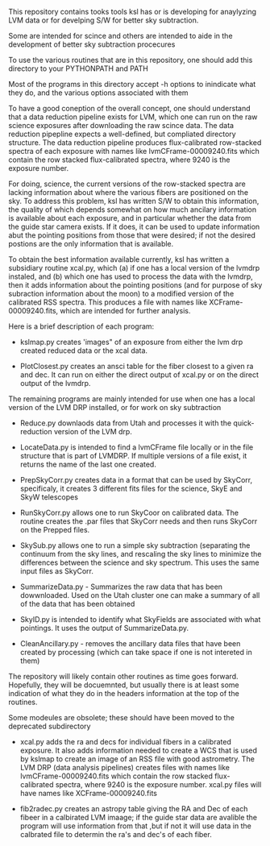 This repository contains tooks tools ksl has or is developing for anaylyzing LVM data or for develping S/W for better sky subtraction.

Some are intended for scince and others are intended to aide in the development of better sky subtraction procecures

To use the various routines that are in this repository, one should add
this directory to your PYTHONPATH and PATH

Most of the programs in this directory accept -h options to inindicate
what they do, and the various options associated with them

To have a good coneption of the overall concept, one should understand that a data reduction pipeline exists for LVM, which one can run on the raw science exposures after downloading the raw scince data.  The data reduction pipepline expects a well-defined, but compliated directory structure. The data reduction pipeline produces flux-calibrated row-stacked spectra of each exposure with names like lvmCFrame-00009240.fits which contain the row stacked flux-calibrated spectra, where 9240 is the exposure number.  

For doing, science, the current versions of the row-stacked spectra are lacking information about where the various fibers are positioned on the sky.  To address this problem, ksl has written S/W to obtain this information, the quality of which depends somewhat on how much ancilary information is available about each exposure, and in particular whether the data from the guide star camera exists.  If it does, it can be used to update information abut the pointing positions from those that were desired; if not the desired postions are the only information that is available.

To obtain the best information available currently, ksl has written a subsidiary routine xcal.py, which (a) if one has a local version of the lvmdrp instaled, and (b) which one has used to process the data with the lvmdrp, then it adds information about the pointing positions (and for purpose of sky subraction information about the moon) to a modified version of the calibrated RSS spectra.  This produces a file with names like  XCFrame-00009240.fits, which are intended for further analysis.  

Here is a brief description of each program:

* kslmap.py creates 'images" of an exposure from either the lvm drp created reduced data or the xcal data. 

* PlotClosest.py creates an ansci table for the fiber closest to a given ra and dec.  It can run on either the direct output of xcal.py or on the direct output of the lvmdrp.  

The remaining programs are mainly intended for use when one has a local version of the LVM DRP installed, or for work on sky subtraction

* Reduce.py downlaods data from Utah and processes it with the quick-reduction version of the LVM drp.

* LocateData.py is intended to find a lvmCFrame file locally or in the file structure that is part of LVMDRP.  If multiple versions of a file exist, it returns the name of
the last one created.  

* PrepSkyCorr.py creates data in a format that can be used by SkyCorr, specificaly, it creates 3 different fits files for the science, SkyE and SkyW telescopes

* RunSkyCorr.py allows one to run SkyCoor on calibrated data.  The routine creates the .par files that SkyCorr needs and then runs SkyCorr on the Prepped files.

* SkySub.py allows one to run a simple sky subtraction (separating the continuum from the sky lines, and rescaling the sky lines to minimize the differences between the science and sky spectrum.  This uses the same input files as SkyCorr.

* SummarizeData.py - Summarizes the raw data that has been dowwnloaded.  Used on the Utah cluster one can make a summary of all of the data that has been obtained

* SkyID.py is intended to identify what SkyFields are associated with what pointings.  It uses the output of SummarizeData.py.

* CleanAncillary.py - removes the ancillary data files that have been created by processing (which can take space if one is not intereted in them)


The repository will likely contain other routines as time goes forward.  Hopefully, they will be docuemnted, but usually there is at least some indication of what they do in the headers information at the top of the routines.

Some modeules are obsolete; these should have been moved to the deprecated subdirectory

* xcal.py adds the ra and decs for individual fibers in a calibrated exposure. It also adds information needed to create a WCS that is used by kslmap to create an image of an RSS file with good astrometry. The LVM DRP (data analysis pipelines) creates files with names like lvmCFrame-00009240.fits which contain the row stacked flux-calibrated spectra, where 9240 is the exposure number. xcal.py files will have names like XCFrame-00009240.fits


* fib2radec.py creates an astropy table giving the RA and Dec of each fibeer in a calbirated LVM imaage; if the guide star data are avalible the program will use information from that ,but if not it will use data in the calbrated file to determin the ra's and dec's of each fiber.

